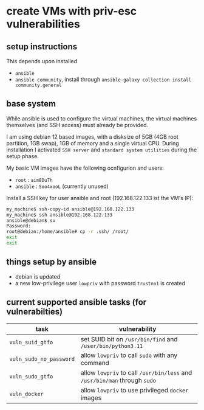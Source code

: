 # create VMs with priv-esc vulnerabilities

## setup instructions

This depends upon installed

- `ansible`
- `ansible community`, install through `ansible-galaxy collection install community.general`

## base system

While ansible is used to configure the virtual machines, the virtual machines themselves (and SSH access) must already be provided.

I am using debian 12 based images, with a disksize of 5GB (4GB root partition, 1GB swap), 1GB of memory and a single virtual CPU. During installation I activated `SSH server` and `standard system utilities` during the setup phase.

My basic VM images have the following ocnfigurion and users:

- `root` : `aim8Du7h`
- `ansible` : `Soo4xooL` (currently unused)

Install a SSH key for user ansible and root (192.168.122.133 ist the VM's IP):

~~~ bash
my_machine$ ssh-copy-id ansible@192.168.122.133
my_machine$ ssh ansible@192.168.122.133
ansible@debian$ su
Password: 
root@debian:/home/ansible# cp -r .ssh/ /root/
exit
exit
~~~

## things setup by ansible

- debian is updated
- a new low-privilege user `lowpriv` with password `trustno1` is created

## current supported ansible tasks (for vulnerabilties)

| task | vulnerability |
| --- | --- |
| `vuln_suid_gtfo` | set SUID bit on `/usr/bin/find` and `/user/bin/python3.11` |
| `vuln_sudo_no_password` | allow `lowpriv` to call `sudo` with any command |
| `vuln_sudo_gtfo` | allow `lowpriv` to call `/usr/bin/less` and `/usr/bin/man` through `sudo` |
| `vuln_docker` | allow `lowpriv` to use privileged `docker` images |